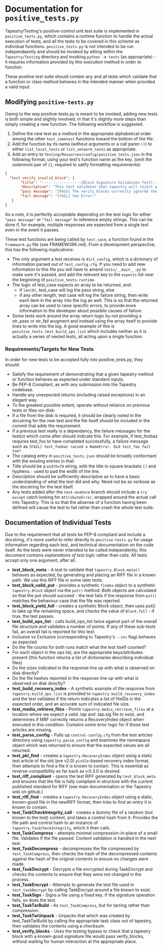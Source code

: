 # Documentation for `positive_tests.py`
Tapestry/Testing's positive-control unit test suite is implemented in `positive_tests.py`, which contains a runtime function to handle the actual execution of tests, and all the tests to be covered in this scheme as individual functions. `positive_tests.py` is not intended to be run independaently and should be invoked by sitting within the `Tapestry/Testing` directory and invoking `python -m tests` (as appropriate) - it requires information provided by this execution method in order to function.

These positive test suite should contain any and all tests which validate that a function or class method behaves in the intended manner when provided a valid input.

## Modifying `positive-tests.py`
Owing to the way positive-tests.py is meant to be invoked, adding new tests is both simple and slightly involved, in that it's slightly more steps than simply creating a new function. The following workflow is suggested.

 1. Define the new test as a method in the appropriate alphabetical order among the other `test_sometest` functions toward the bottom of the file.
 2. Add the function by its name (without arguments or a call paren `()`) to either `list_local_tests` or `list_network_tests` as appropriate.
 3. Add an entry to `Testing/Resources/config/positive_tests.json` in the following format, using your test's function name as the key. (omit the outermost pair of `{}`, required to satify formatting requirements):
 ```JSON
 {
   "test_verify_invalid_block": {
        "title": "------------------[Block Signature Validation Test]------------------",
        "description": "This test validates that tapestry will reject a file with invalid signatures",
        "pass message": "[PASS] The verify_blocks correctly ignored the invalidly-signed file.",
        "fail message": "[FAIL] See Error:"
    }
}
```

As a note, it is perfectly acceptable depending on the test logic for either `"pass message"` or `"fail message"` to reference empty strings. This can be done if, for example, multiple responses are expected from a single test even in the event it passes.

These test functions are being called by `test_case`, a function found in the `framework.py` file (see FRAMEWORK.md). From a development perspective, this has the following implications:
- The only argument a test receives is `dict_config`, which is a dictonary of information parsed out of `test_config.cfg`. If you need to add new information to this file you will have to amend `tests/__main__.py` to make sure it's passed, and add the relevant key to the `expects` list near the beginning of `positive_tests.runtime`.
- The logic of test_case expects an array to be returned, and:
    - if `len(0)`, test_case will log the pass string, else
    - if any other length, test case will log the failure string, then write each item in the array into the log as well. This is so that the returned array can be used to raise specific errors, to provide more information to the developer about possible causes of failure.
- Some tests work around the array return logic by not providing a str_pass or str_fail arugment and instead using the array itself to provide lines to write into the log. A good example of this is `positive_tests.test_build_ops_list` which includes neither as it is actually a series of nested tests, all acting upon a single function.

### Requirements/Targets for New Tests
In order for new tests to be accepted fully into positive_tests.py, they should:
- Satisfy the requirement of demonstrating that a given tapestry method or function behaves as expected under standard inputs.
- Be PEP-8 Compliant, as with any submission into the Tapestry codebase.
- Handle any unexpected returns (including raised exceptions) in an elegant way.
- To the greatest possible extent, operate without reliance on previous tests or files-on-disk:
 - If a file from the disk is required, it should be clearly noted in the docstring for the new test and the file itself should be included in the commit that adds the requirement.
 - If a previous test really is a dependancy, the failure messages for the test(s) which come after should indicate this. For example, if test_foobaz requires test_foo to have completed successfully, a failure message such as `[FAIL] test_foobaz raised a NameError. Did test_foo fail too?`
- The catalog entry in `positive_tests.json` should be broadly conformant with the existing entries in that:
 - Title should be a `width=79` string, with the title in square brackets `[]` and hyphens `-` used to pad the width of the line.
 - Description should be sufficiently descriptive as to have a basic understanding of what the test did and why. Need not be as verbose as the docstring for the test itself.
- Any tests added after the `test-enahnce` branch should include a `try except` catch looking for `AttributeError`, wrapped around the actual call into Tapestry. This is so that the absense of a function having been defined will cause the test to fail rather than crash the whole test suite.
 
## Documentation of Individual Tests
Due to the requirement that all tests be PEP-8 compliant and include a docstring, it's more useful to refer directly to `positive-tests.py` for usage information regarding each test, and technical documentation on the code itself. As the tests were never intended to be called independently, this document contains *explanations of test logic* rather than calls. All tests accept only one argument, after all.

- **test_block_meta** - A test to validate that `tapestry.Block.meta()` behaves as expected, by generating and placing an RIFF file in a known path. We use this RIFF file in some later tests.
- **test_block_valid_put** - provides a synthetic `findex` object to a synthetic `tapestry.Block` object via the `put()` method. Both objects are calculated so that the put should succeed - the test fails if the response from `put()` matches the behaviour case that the file was rejected.
- **test_block_yield_full** - creates a synthetic Block object, then uses put() to take up the remaining space, and checks the value of `Block.full` - if true, the test passes.
- **test_build_ops_list** - calls build_ops_list twice against part of the overall file structure and validates a number of points. If any of these sub-tests fail, an overall fail is reported for this test:
 - Inclusive vs Exclusive (corresponding to Tapestry's `--inc` flag) behaves as expected
 - Do the file counts for both runs match what the test itself counted?
 - For each object in the ops list, are the appropriate keys/attributes present (this function returns a list of dictionaries describing individual files)
 - Do the sizes indicated in the response line up with what is observed on disk directly?
 - Do the file hashes reported in the response line up with what is observed on disk directly?
- **test_build_recovery_index** - A synthetic example of the response from `tapestry.build_ops_list` is provided to `tapestry.build_recovery_index` and the test validates if the return indicates a list of fileIDs in the expected order, and an accurate sum of indicated file size.
- **test_media_retrieve_files** - Points `tapestry.media_retrieve_files` at a location where we expect a valid .tap and .tap.sig file to exist, and determines if MRF correctly returns a RecoveryIndex object when executed in this condition. Contains some error logic for if those test articles are missing.
- **test_parse_config** - Pulls up `control-config.cfg` from the test articles directory using `tapestry.parse_config` and examines the namespace object which was returned to ensure that the expected values are all returned.
- **test_pkl_find** - creates a `tapestry.RecoveryIndex` object using a static test article of the old (pre v2.0) `pickle`-based recovery index format, then attempts to find a file it is known to contain. This is essential as reverse-compatibility as far back as v.0.3.0 is desired.
- **test_riff_compliant** - opens the test RIFF generated by `test_block_meta` and ensures that the file is fully compliant in structure with the current published standard for RIFF (see main documentation or the Tapestry wiki on github.)
- **test_riff_find** - creates a `tapestry.RecoveryIndex` object using a static, known-good file in the newRIFF format, then tries to find an entry it is known to contain.
- **test_TaskCheckIntegrity_call** - creates a dummy file of a random (but known to the test) content, and takes a control hash from it. Provides the file path and control hash to an instance of `tapestry.TaskCheckIntegrity`, which it then calls.
- **test_TaskCompress** - attempts minimal compression-in-place of a small file. Validates if the file passed. Content validation is handled in the next test.
- **test_TaskDecompress** - decompresses the file compressed by `test_TaskCompress`, then checks the hash of the decompressed contents against the hash of the original contents to ensure no changes were made.
- **test_TaskDecrypt** - Decrypts a file encrypted during TaskEncrypt and checks the contents to ensure that they were not changed in the process.
- **test_TaskEncrypt** - Attempts to generate the test file used in `test_taskDecrypt` by calling TaskEncrypt around a file known to exist.
- **test_TaskSign** - Signs a file using a fixed key. If the signature operation fails, so does the test.
- **test_TaskTarBuild** - As `test_TaskCompress`, but for tarring rather than compression.
- **test_TaskTarUnpack** - Unpacks that which was created by test_TaskTarBuild by calling the appropriate task class out of tapestry, then validates the contents using a checksum.
- **test_verify_blocks** - Uses the testing bypass to check that a tapestry block with a known-good signiature file would pass verify_blocks, without waiting for human interaction at the appropriate place.